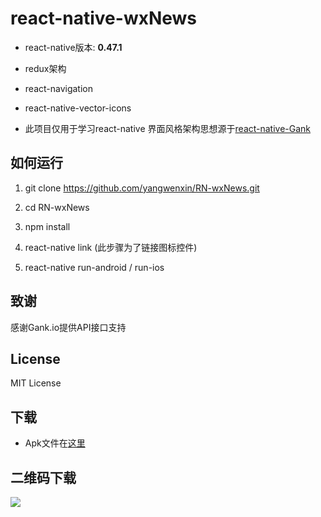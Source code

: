 # react-native-wxNews

- react-native版本: **0.47.1**

- redux架构

- react-navigation

- react-native-vector-icons

- 此项目仅用于学习react-native 界面风格架构思想源于[react-native-Gank](https://github.com/wangdicoder/react-native-Gank)

## 如何运行

1. git clone https://github.com/yangwenxin/RN-wxNews.git

2. cd RN-wxNews

3. npm install

4. react-native link (此步骤为了链接图标控件)

5. react-native run-android / run-ios

## 致谢

感谢Gank.io提供API接口支持

## License

MIT License

## 下载

- Apk文件在[这里](https://github.com/yangwenxin/RN-wxNews/tree/master/android/app/app-release.apk)

## 二维码下载

![](https://github.com/yangwenxin/RN-wxNews/wxNewsDownload.png)